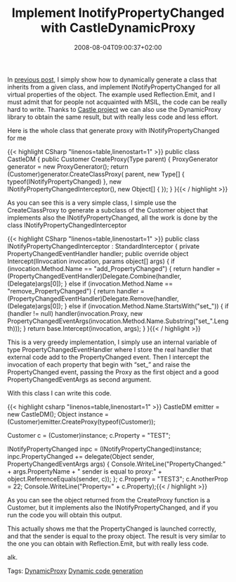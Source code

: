 ﻿---
title: "Implement InotifyPropertyChanged with CastleDynamicProxy"
description: ""
date: 2008-08-04T09:00:37+02:00
draft: false
tags: [NET framework]
categories: [NET framework]
---
In [previous post](http://www.codewrecks.com/blog/index.php/2008/08/04/implement-inotifypropertychanged-with-dynamic-code-generation/), I simply show how to dynamically generate a class that inherits from a given class, and implement INotifyPropertyChanged for all virtual properties of the object. The example used Reflection.Emit, and I must admit that for people not acquainted with MSIL, the code can be really hard to write. Thanks to [Castle project](http://www.castleproject.org/) we can also use the DynamicProxy library to obtain the same result, but with really less code and less effort.

Here is the whole class that generate proxy with INotifyPropertyChanged for me

{{< highlight CSharp "linenos=table,linenostart=1" >}}
public class CastleDM
{
    public Customer CreateProxy(Type parent)
    {
        ProxyGenerator generator = new ProxyGenerator();
        return (Customer)generator.CreateClassProxy(
            parent, new Type[] { typeof(INotifyPropertyChanged) },
            new INotifyPropertyChangedInterceptor(), new Object[] { });
    }
}{{< / highlight >}}

<!-- Code inserted with Steve Dunn's Windows Live Writer Code Formatter Plugin.  http://dunnhq.com -->

As you can see this is a very simple class, I simple use the CreateClassProxy to generate a subclass of the Customer object that implements also the INotifyPropertyChanged, all the work is done by the class INotifyPropertyChangedInterceptor

{{< highlight CSharp "linenos=table,linenostart=1" >}}
public class INotifyPropertyChangedInterceptor : StandardInterceptor
{
    private PropertyChangedEventHandler handler;
    public override object Intercept(IInvocation invocation, params object[] args)
    {
        if (invocation.Method.Name == "add_PropertyChanged")
        {
            return handler = (PropertyChangedEventHandler)Delegate.Combine(handler, (Delegate)args[0]);
        }
        else if (invocation.Method.Name == "remove_PropertyChanged")
        {
            return handler = (PropertyChangedEventHandler)Delegate.Remove(handler, (Delegate)args[0]);
        }
        else if (invocation.Method.Name.StartsWith("set_"))
        {
            if (handler != null) handler(invocation.Proxy, new PropertyChangedEventArgs(invocation.Method.Name.Substring("set_".Length)));
        }
        return base.Intercept(invocation, args);
    }
}{{< / highlight >}}

<!-- Code inserted with Steve Dunn's Windows Live Writer Code Formatter Plugin.  http://dunnhq.com -->

This is a very greedy implementation, I simply use an internal variable of type PropertyChangedEventHandler where I store the real handler that external code add to the PropertyChanged event. Then I intercept the invocation of each property that begin with “set\_” and raise the PropertyChanged event, passing the Proxy as the first object and a good PropertyChangedEventArgs as second argument.

With this class I can write this code.

{{< highlight csharp "linenos=table,linenostart=1" >}}
CastleDM emitter = new CastleDM();
Object instance = (Customer)emitter.CreateProxy(typeof(Customer));

Customer c = (Customer)instance;
c.Property = "TEST";

INotifyPropertyChanged inpc = (INotifyPropertyChanged)instance;
inpc.PropertyChanged += delegate(Object sender, PropertyChangedEventArgs args)
{ Console.WriteLine("PropertyChanged:" + args.PropertyName + " sender is equal to proxy:" + object.ReferenceEquals(sender, c)); };
c.Property = "TEST3";
c.AnotherProp = 22;
Console.WriteLine("Property=" + c.Property);{{< / highlight >}}

<!-- Code inserted with Steve Dunn's Windows Live Writer Code Formatter Plugin.  http://dunnhq.com -->

As you can see the object returned from the CreateProxy function is a Customer, but it implements also the INotifyPropertyChanged, and if you run the code you will obtain this output.

This actually shows me that the PropertyChanged is launched correctly, and that the sender is equal to the proxy object. The result is very similar to the one you can obtain with Reflection.Emit, but with really less code.

alk.

Tags: [DynamicProxy](http://technorati.com/tag/DynamicProxy) [Dynamic code generation](http://technorati.com/tag/Dynamic%20code%20generation)

<!--dotnetkickit-->
